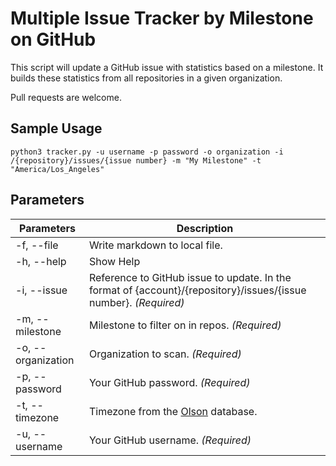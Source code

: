 # Multiple Issue Tracker by Milestone on GitHub

This script will update a GitHub issue with statistics based on a milestone.  It builds these statistics from all repositories in a given organization.

Pull requests are welcome.

## Sample Usage

```
python3 tracker.py -u username -p password -o organization -i /{repository}/issues/{issue number} -m "My Milestone" -t "America/Los_Angeles"
```

## Parameters

Parameters | Description
---------- | -----------
-f, --file | Write markdown to local file.
-h, --help | Show Help
-i, --issue | Reference to GitHub issue to update. In the format of {account}/{repository}/issues/{issue number}. *(Required)*
-m, --milestone | Milestone to filter on in repos. *(Required)*
-o, --organization | Organization to scan. *(Required)*
-p, --password | Your GitHub password. *(Required)*
-t, --timezone | Timezone from the [Olson]((https://en.wikipedia.org/wiki/List_of_tz_database_time_zones)) database.
-u, --username | Your GitHub username. *(Required)*
